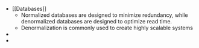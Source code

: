 - [[Databases]]
	- Normalized databases are designed to minimize redundancy, while denormalized databases are designed to optimize read time.
	- Denormalization is commonly used to create highly scalable systems
-
-